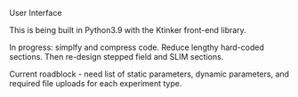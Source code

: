 User Interface

This is being built in Python3.9 with the Ktinker front-end library.

In progress: simplfy and compress code. Reduce lengthy hard-coded sections. Then re-design stepped field and SLIM sections.

Current roadblock - need list of static parameters, dynamic parameters, and required file uploads for each experiment type.

